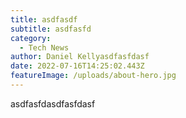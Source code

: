 ```yaml
---
title: asdfasdf
subtitle: asdfasfd
category:
  - Tech News
author: Daniel Kellyasdfasfdasf
date: 2022-07-16T14:25:02.443Z
featureImage: /uploads/about-hero.jpg
---
```

asdfasfdasdfasfdasf
